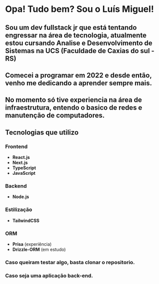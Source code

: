 
# Opa! Tudo bem? Sou o Luís Miguel!
## Sou um dev fullstack jr que está tentando engressar na área de tecnologia, atualmente estou cursando Analise e Desenvolvimento de Sistemas na UCS (Faculdade de Caxias do sul - RS)
## Comecei a programar em 2022 e desde então, venho me dedicando a aprender sempre mais.
## No momento só tive experiencia na área de infraestrutura, entendo o basico de redes e manutenção de computadores.

## Tecnologias que utilizo

### Frontend
- **React.js**
- **Next.js**
- **TypeScript**
- **JavaScript**

### Backend
- **Node.js**

### Estilização
- **TailwindCSS**

### ORM
- **Prisa** (experiência)
- **Drizzle-ORM** (em estudo)

### Caso queiram testar algo, basta clonar o repositorio.
### Caso seja uma aplicação back-end.






